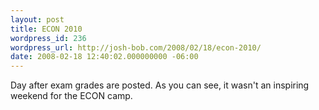 ```yaml
---
layout: post
title: ECON 2010
wordpress_id: 236
wordpress_url: http://josh-bob.com/2008/02/18/econ-2010/
date: 2008-02-18 12:40:02.000000000 -06:00
---
```

<!--Mime Type of File is image/jpeg --><div><a href="http://josh-bob.com/wp-photos/20080218-124002-1.jpg"><img src="http://josh-bob.com/wp-photos/thumb.20080218-124002-1.jpg" alt="" /></a></div> Day after exam grades are posted. As you can see, it wasn't an inspiring weekend for the ECON camp.
